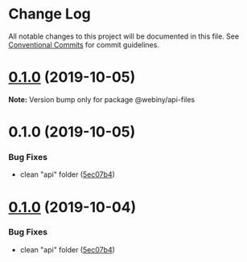 # Change Log

All notable changes to this project will be documented in this file.
See [Conventional Commits](https://conventionalcommits.org) for commit guidelines.

<a name="0.1.0"></a>
# [0.1.0](https://github.com/webiny/webiny-js/compare/@webiny/api-files@0.1.0...@webiny/api-files@0.1.0) (2019-10-05)

**Note:** Version bump only for package @webiny/api-files





<a name="0.1.0"></a>
# 0.1.0 (2019-10-05)


### Bug Fixes

* clean "api" folder ([5ec07b4](https://github.com/webiny/webiny-js/commit/5ec07b4))





<a name="0.1.0"></a>
# [0.1.0](https://github.com/webiny/webiny-js/compare/@webiny/api-files@1.0.0-next.1...@webiny/api-files@0.1.0) (2019-10-04)


### Bug Fixes

* clean "api" folder ([5ec07b4](https://github.com/webiny/webiny-js/commit/5ec07b4))
